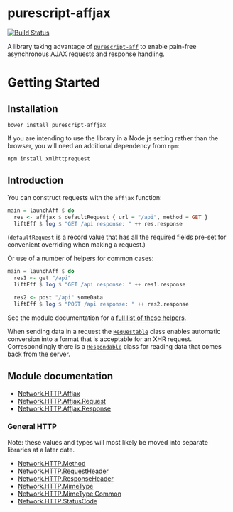 # purescript-affjax

[![Build Status](https://travis-ci.org/slamdata/purescript-affjax.svg?branch=master)](https://travis-ci.org/slamdata/purescript-affjax)

A library taking advantage of [`purescript-aff`](https://github.com/slamdata/purescript-aff) to enable pain-free asynchronous AJAX requests and response handling.

# Getting Started

## Installation

```
bower install purescript-affjax
```

If you are intending to use the library in a Node.js setting rather than the browser, you will need an additional dependency from `npm`:

```
npm install xmlhttprequest
```

## Introduction

You can construct requests with the `affjax` function:

```purescript
main = launchAff $ do
  res <- affjax $ defaultRequest { url = "/api", method = GET }
  liftEff $ log $ "GET /api response: " ++ res.response
```

(`defaultRequest` is a record value that has all the required fields pre-set for convenient overriding when making a request.)

Or use of a number of helpers for common cases:

```purescript
main = launchAff $ do
  res1 <- get "/api"
  liftEff $ log $ "GET /api response: " ++ res1.response

  res2 <- post "/api" someData
  liftEff $ log $ "POST /api response: " ++ res2.response
```

See the module documentation for a [full list of these helpers](docs/Network.HTTP.Affjax.md#get).

When sending data in a request the [`Requestable`](docs/Network.HTTP.Affjax.Request.md#requestable) class enables automatic conversion into a format that is acceptable for an XHR request. Correspondingly there is a [`Respondable`](docs/Network.HTTP.Affjax.Response.md#respondable) class for reading data that comes back from the server.

## Module documentation

- [Network.HTTP.Affjax](docs/Network.HTTP.Affjax.md)
- [Network.HTTP.Affjax.Request](docs/Network.HTTP.Affjax.Request.md)
- [Network.HTTP.Affjax.Response](docs/Network.HTTP.Affjax.Response.md)

### General HTTP

Note: these values and types will most likely be moved into separate libraries at a later date.

- [Network.HTTP.Method](docs/Network.HTTP.Method.md)
- [Network.HTTP.RequestHeader](docs/Network.HTTP.RequestHeader.md)
- [Network.HTTP.ResponseHeader](docs/Network.HTTP.ResponseHeader.md)
- [Network.HTTP.MimeType](docs/Network.HTTP.MimeType.md)
- [Network.HTTP.MimeType.Common](docs/Network.HTTP.MimeType.Common.md)
- [Network.HTTP.StatusCode](docs/Network.HTTP.StatusCode.md)
